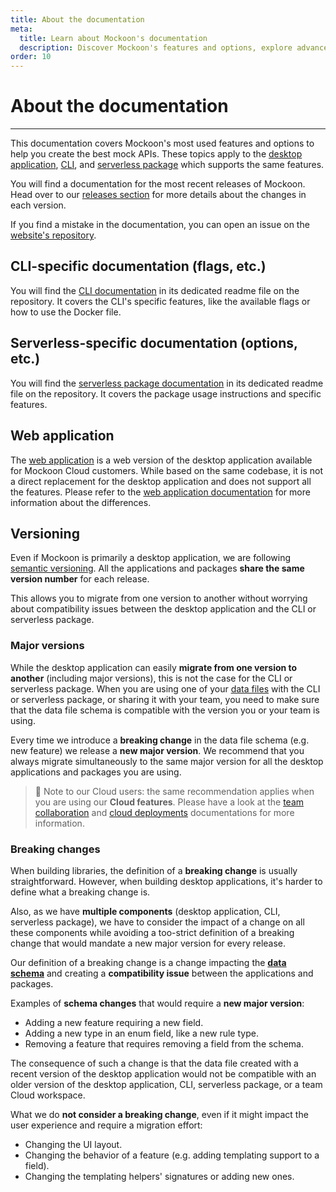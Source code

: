```yaml
---
title: About the documentation
meta:
  title: Learn about Mockoon's documentation
  description: Discover Mockoon's features and options, explore advanced topics and learn how to create fast and free mock API JSON servers.
order: 10
---
```


# About the documentation

---

This documentation covers Mockoon's most used features and options to help you create the best mock APIs. These topics apply to the [desktop application](/download/), [CLI](/cli/), and [serverless package](/serverless/) which supports the same features.

You will find a documentation for the most recent releases of Mockoon. Head over to our [releases section](/releases/) for more details about the changes in each version.

If you find a mistake in the documentation, you can open an issue on the [website's repository](https://github.com/mockoon/mockoon.com).

## CLI-specific documentation (flags, etc.)

You will find the [CLI documentation](https://github.com/mockoon/mockoon/blob/main/packages/cli/README.md) in its dedicated readme file on the repository. It covers the CLI's specific features, like the available flags or how to use the Docker file.

## Serverless-specific documentation (options, etc.)

You will find the [serverless package documentation](https://github.com/mockoon/mockoon/blob/main/packages/serverless/README.md) in its dedicated readme file on the repository. It covers the package usage instructions and specific features.

## Web application

The [web application](cloud-docs:web-application) is a web version of the desktop application available for Mockoon Cloud customers. While based on the same codebase, it is not a direct replacement for the desktop application and does not support all the features. Please refer to the [web application documentation](cloud-docs:web-application#ui-differences) for more information about the differences.

## Versioning

Even if Mockoon is primarily a desktop application, we are following [semantic versioning](https://semver.org/). All the applications and packages **share the same version number** for each release.

This allows you to migrate from one version to another without worrying about compatibility issues between the desktop application and the CLI or serverless package.

### Major versions

While the desktop application can easily **migrate from one version to another** (including major versions), this is not the case for the CLI or serverless package. When you are using one of your [data files](docs:mockoon-data-files/data-files-location) with the CLI or serverless package, or sharing it with your team, you need to make sure that the data file schema is compatible with the version you or your team is using.

Every time we introduce a **breaking change** in the data file schema (e.g. new feature) we release a **new major version**. We recommend that you always migrate simultaneously to the same major version for all the desktop applications and packages you are using.

> 📝 Note to our Cloud users: the same recommendation applies when you are using our **Cloud features**. Please have a look at the [team collaboration](cloud-docs:data-synchronization-team-collaboration#major-versions-migrations) and [cloud deployments](cloud-docs:api-mock-cloud-deployments#major-versions-migrations) documentations for more information.

### Breaking changes

When building libraries, the definition of a **breaking change** is usually straightforward. However, when building desktop applications, it's harder to define what a breaking change is.

Also, as we have **multiple components** (desktop application, CLI, serverless package), we have to consider the impact of a change on all these components while avoiding a too-strict definition of a breaking change that would mandate a new major version for every release.

Our definition of a breaking change is a change impacting the [**data schema**](docs:mockoon-data-files/data-files-location) and creating a **compatibility issue** between the applications and packages.

Examples of **schema changes** that would require a **new major version**:

- Adding a new feature requiring a new field.
- Adding a new type in an enum field, like a new rule type.
- Removing a feature that requires removing a field from the schema.

The consequence of such a change is that the data file created with a recent version of the desktop application would not be compatible with an older version of the desktop application, CLI, serverless package, or a team Cloud workspace.

What we do **not consider a breaking change**, even if it might impact the user experience and require a migration effort:

- Changing the UI layout.
- Changing the behavior of a feature (e.g. adding templating support to a field).
- Changing the templating helpers' signatures or adding new ones.
